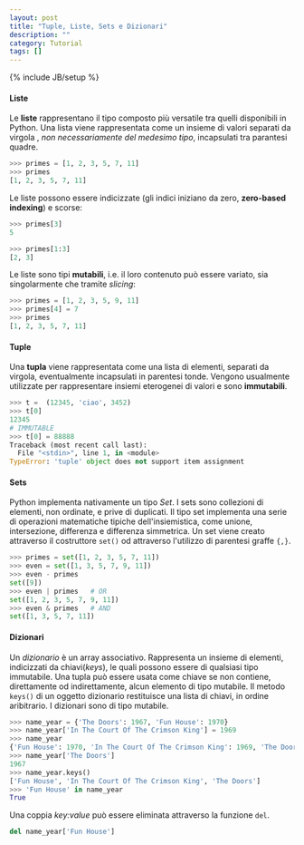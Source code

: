 ```yaml
---
layout: post
title: "Tuple, Liste, Sets e Dizionari"
description: ""
category: Tutorial
tags: []
---
```

{% include JB/setup %}

#### Liste
Le **liste** rappresentano il tipo composto più versatile tra quelli disponibili in Python.
Una lista viene rappresentata come un insieme di valori separati da virgola
, _non necessariamente del medesimo tipo_, incapsulati tra parantesi quadre.

```python
>>> primes = [1, 2, 3, 5, 7, 11]
>>> primes
[1, 2, 3, 5, 7, 11]
```

Le liste possono essere indicizzate (gli indici iniziano da zero, **zero-based indexing**) e scorse:

```python
>>> primes[3]
5
```

```python
>>> primes[1:3]
[2, 3]
```

Le liste sono tipi **mutabili**, i.e. il loro contenuto può essere variato, sia singolarmente che tramite _slicing_:

```python
>>> primes = [1, 2, 3, 5, 9, 11]
>>> primes[4] = 7
>>> primes
[1, 2, 3, 5, 7, 11]
```

#### Tuple
Una **tupla** viene rappresentata come una lista di elementi, separati da virgola, eventualmente incapsulati
in parentesi tonde. Vengono usualmente utilizzate per rappresentare insiemi eterogenei di valori
e sono **immutabili**.

```python
>>> t =  (12345, 'ciao', 3452)
>>> t[0]
12345
# IMMUTABLE
>>> t[0] = 88888
Traceback (most recent call last):
  File "<stdin>", line 1, in <module>
TypeError: 'tuple' object does not support item assignment
```

#### Sets
Python implementa nativamente un tipo *Set*. I sets sono collezioni di elementi, non ordinate, e prive
di duplicati. Il tipo set implementa una serie di operazioni matematiche tipiche dell'insiemistica,
come unione, intersezione, differenza e differenza simmetrica. Un set viene creato attraverso il
costruttore `set()` od attraverso l'utilizzo di parentesi graffe `{,}`.

```python
>>> primes = set([1, 2, 3, 5, 7, 11])
>>> even = set([1, 3, 5, 7, 9, 11])
>>> even - primes
set([9])
>>> even | primes   # OR
set([1, 2, 3, 5, 7, 9, 11])
>>> even & primes   # AND
set([1, 3, 5, 7, 11])
```

#### Dizionari
Un *dizionario* è un array associativo. Rappresenta un insieme di elementi, indicizzati da chiavi(*keys*),
le quali possono essere di qualsiasi tipo immutabile. Una tupla può essere usata come chiave se non contiene,
direttamente od indirettamente, alcun elemento di tipo mutabile. Il metodo `keys()` di un oggetto dizionario
restituisce una lista di chiavi, in ordine aribitrario.
I dizionari sono di tipo mutabile.

```python
>>> name_year = {'The Doors': 1967, 'Fun House': 1970}
>>> name_year['In The Court Of The Crimson King'] = 1969
>>> name_year
{'Fun House': 1970, 'In The Court Of The Crimson King': 1969, 'The Doors': 1967}
>>> name_year['The Doors']
1967
>>> name_year.keys()
['Fun House', 'In The Court Of The Crimson King', 'The Doors']
>>> 'Fun House' in name_year
True
```

Una coppia <i>key:value</i> può essere eliminata attraverso la funzione `del`.

```python
del name_year['Fun House']
```
